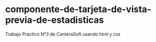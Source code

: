 # componente-de-tarjeta-de-vista-previa-de-estadisticas
Trabajo Practico N°3 de CanteraSoft usando html y css
